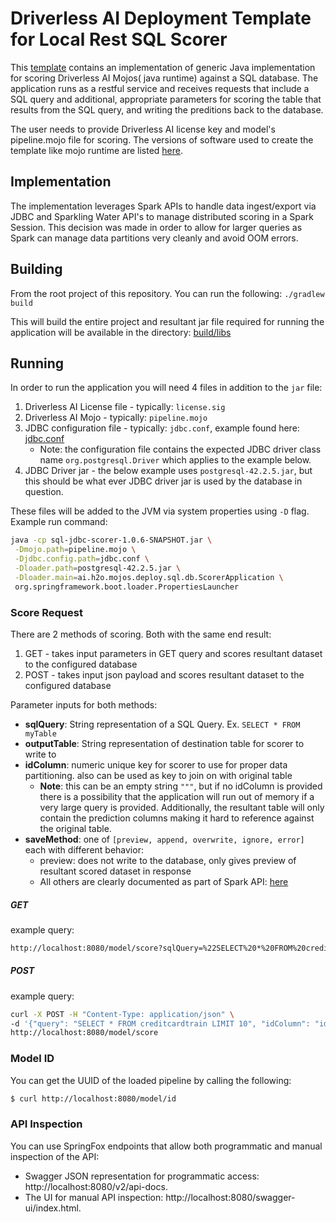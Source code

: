 # Driverless AI Deployment Template for Local Rest SQL Scorer

This [template](https://github.com/h2oai/mlops-dai-runtimes/tree/main/sql-jdbc-scorer) contains an implementation of generic Java implementation
for scoring Driverless AI Mojos(
java runtime) against a SQL database. The application runs
as a restful service and receives requests that include a SQL query and
additional, appropriate parameters for scoring the table that results from the
SQL query, and writing the preditions back to the database. 

The user needs to provide Driverless AI license key and  model's pipeline.mojo file for scoring. The versions of software used to create the template like mojo runtime are listed [here](https://github.com/h2oai/mlops-dai-runtimes/blob/main/gradle.properties).

## Implementation

The implementation leverages Spark APIs to handle data ingest/export via JDBC and
Sparkling Water API's to manage distributed scoring in a Spark Session. This decision
was made in order to allow for larger queries as Spark can manage data partitions 
very cleanly and avoid OOM errors.

## Building

From the root project of this repository. You can run the following:
`./gradlew build`

This will build the entire project and resultant jar file required for running the
application will be available in the directory: [build/libs](../sql-jdbc-scorer/build/libs)

## Running

In order to run the application you will need 4 files in addition to the `jar` file:

1. Driverless AI License file - typically: `license.sig`
2. Driverless AI Mojo - typically: `pipeline.mojo`
3. JDBC configuration file - typically: `jdbc.conf`, example found here: 
[jdbc.conf](../sql-jdbc-scorer/examples/conf/jdbc.conf) 
    - Note: the configuration file contains the expected JDBC driver
     class name `org.postgresql.Driver` which applies to the example below. 
4. JDBC Driver jar - the below example uses `postgresql-42.2.5.jar`, but this should
be what ever JDBC driver jar is used by the database in question. 

These files will be added to the JVM via system properties using `-D` flag. Example run command:

```bash
java -cp sql-jdbc-scorer-1.0.6-SNAPSHOT.jar \
 -Dmojo.path=pipeline.mojo \
 -Djdbc.config.path=jdbc.conf \
 -Dloader.path=postgresql-42.2.5.jar \
 -Dloader.main=ai.h2o.mojos.deploy.sql.db.ScorerApplication \
 org.springframework.boot.loader.PropertiesLauncher
```

### Score Request

There are 2 methods of scoring. Both with the same end result:

1. GET - takes input parameters in GET query and scores resultant dataset to the configured database
2. POST - takes input json payload and scores resultant dataset to the configured database

Parameter inputs for both methods:

- **sqlQuery**: String representation of a SQL Query. Ex. `SELECT * FROM myTable`
- **outputTable**: String representation of destination table for scorer to write to
- **idColumn**: numeric unique key for scorer to use for proper data partitioning.
also can be used as key to join on with original table
    - **Note**: this can be an empty string `"""`, but if no idColumn is provided there
    is a possibility that the application will run out of memory if a very large query is
    provided. Additionally, the resultant table will only contain the prediction columns
    making it hard to reference against the original table. 
- **saveMethod**: one of `[preview, append, overwrite, ignore, error]` each with different behavior:
  - preview: does not write to the database, only gives preview of resultant scored dataset in response
  - All others are clearly documented as part of Spark API: 
  [here](https://spark.apache.org/docs/latest/api/java/index.html?org/apache/spark/sql/SaveMode.html)

##### GET

example query:

```bash
http://localhost:8080/model/score?sqlQuery=%22SELECT%20*%20FROM%20creditcardtrain%22&outputTable=%22helloworld%22&idColumn=%22id%22
```

##### POST

example query:

```bash
curl -X POST -H "Content-Type: application/json" \
-d '{"query": "SELECT * FROM creditcardtrain LIMIT 10", "idColumn": "id", "saveMethod": "overwrite", "outputTable": "helloworld"}' \
http://localhost:8080/model/score
```

### Model ID

You can get the UUID of the loaded pipeline by calling the following:

```bash
$ curl http://localhost:8080/model/id
```

### API Inspection

You can use SpringFox endpoints that allow both programmatic and manual inspection of the API:

* Swagger JSON representation for programmatic access: http://localhost:8080/v2/api-docs.
* The UI for manual API inspection: http://localhost:8080/swagger-ui/index.html.

